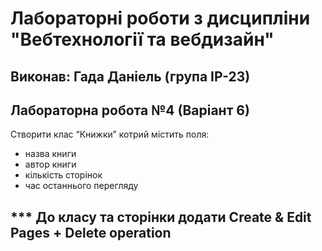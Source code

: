 # Лабораторні роботи з дисципліни "Вебтехнології та вебдизайн"
## Виконав: Гада Даніель (група ІР-23)
## Лабораторна робота №4 (Варіант 6)
Створити клас “Книжки” котрий містить поля:

  - назва книги
  - автор книги
  - кількість сторінок
  - час останнього перегляду

## *** До класу та сторінки додати Create & Edit Pages + Delete operation 
